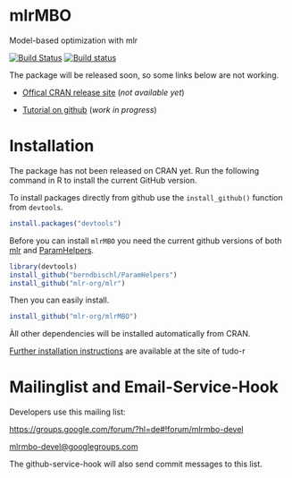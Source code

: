 # mlrMBO


Model-based optimization with mlr

[![Build Status](https://travis-ci.org/mlr-org/mlrMBO.png?branch=master)](https://travis-ci.org/mlr-org/mlrMBO)
[![Build status](https://ci.appveyor.com/api/projects/status/gvr607kqcl78qjq9/branch/master?svg=true)](https://ci.appveyor.com/project/jakob-r/mlrmbo/branch/master)


The package will be released soon, so some links below are not working.

* [Offical CRAN release site](http://cran.r-project.org/web/packages/mlrMBO/index.html)  (*not available yet*)
  
* [Tutorial on github](http://mlr-org.github.io/mlrMBO/devel/html/) (*work in progress*)

# Installation

The package has not been released on CRAN yet. Run the following command in R to install the current GitHub version. 

To install packages directly from github use the `install_github()` function from `devtools`.

```r
install.packages("devtools")
```

Before you can install `mlrMBO` you need the current github versions of both [mlr](https://github.com/mlr-org/mlr/) and [ParamHelpers](https://github.com/berndbischl/ParamHelpers).

```r
library(devtools)
install_github("berndbischl/ParamHelpers")
install_github("mlr-org/mlr")
```

Then you can easily install.  

```r
install_github("mlr-org/mlrMBO")
```

Àll other dependencies will be installed automatically from CRAN. 


[Further installation instructions](https://github.com/rdatsci/PackagesInfo/wiki/Installation-Information) are available at the site of tudo-r

# Mailinglist and Email-Service-Hook

Developers use this mailing list:

https://groups.google.com/forum/?hl=de#!forum/mlrmbo-devel

mlrmbo-devel@googlegroups.com

The github-service-hook will also send commit messages to this list. 
